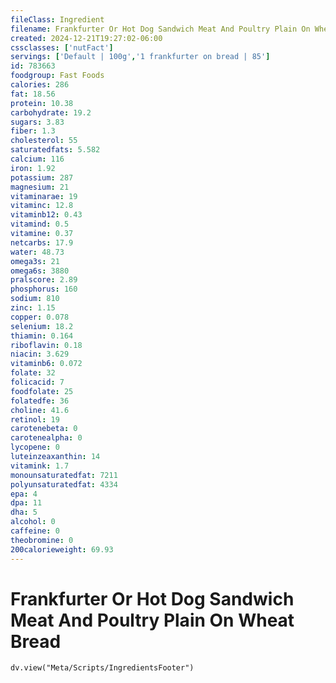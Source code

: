 ```yaml
---
fileClass: Ingredient
filename: Frankfurter Or Hot Dog Sandwich Meat And Poultry Plain On Wheat Bread
created: 2024-12-21T19:27:02-06:00
cssclasses: ['nutFact']
servings: ['Default | 100g','1 frankfurter on bread | 85']
id: 783663
foodgroup: Fast Foods
calories: 286
fat: 18.56
protein: 10.38
carbohydrate: 19.2
sugars: 3.83
fiber: 1.3
cholesterol: 55
saturatedfats: 5.582
calcium: 116
iron: 1.92
potassium: 287
magnesium: 21
vitaminarae: 19
vitaminc: 12.8
vitaminb12: 0.43
vitamind: 0.5
vitamine: 0.37
netcarbs: 17.9
water: 48.73
omega3s: 21
omega6s: 3880
pralscore: 2.89
phosphorus: 160
sodium: 810
zinc: 1.15
copper: 0.078
selenium: 18.2
thiamin: 0.164
riboflavin: 0.18
niacin: 3.629
vitaminb6: 0.072
folate: 32
folicacid: 7
foodfolate: 25
folatedfe: 36
choline: 41.6
retinol: 19
carotenebeta: 0
carotenealpha: 0
lycopene: 0
luteinzeaxanthin: 14
vitamink: 1.7
monounsaturatedfat: 7211
polyunsaturatedfat: 4334
epa: 4
dpa: 11
dha: 5
alcohol: 0
caffeine: 0
theobromine: 0
200calorieweight: 69.93
---
```


# Frankfurter Or Hot Dog Sandwich Meat And Poultry Plain On Wheat Bread

```dataviewjs
dv.view("Meta/Scripts/IngredientsFooter")
```